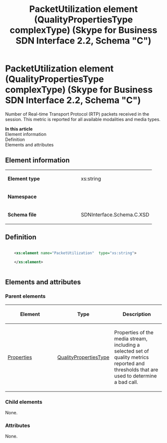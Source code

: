 ﻿---
title: PacketUtilization element (QualityPropertiesType complexType) (Skype for Business SDN Interface 2.2, Schema "C")
TOCTitle: PacketUtilization element
ms:assetid: 89d76513-d3bf-ba22-e97d-25d9a1d01978
ms:mtpsurl: https://msdn.microsoft.com/en-us/library/Mt404809(v=office.16)
ms:contentKeyID: 68250721
ms.date: 08/24/2015
mtps_version: v=office.16
dev_langs:
- xml
---

# PacketUtilization element (QualityPropertiesType complexType) (Skype for Business SDN Interface 2.2, Schema \"C\")

Number of Real-time Transport Protocol (RTP) packets received in the session. This metric is reported for all available modalities and media types.

**In this article**  
Element information  
Definition  
Elements and attributes  

## Element information

<table>
<colgroup>
<col style="width: 50%" />
<col style="width: 50%" />
</colgroup>
<tbody>
<tr class="odd">
<td><p><strong>Element type</strong></p></td>
<td><p>xs:string</p></td>
</tr>
<tr class="even">
<td><p><strong>Namespace</strong></p></td>
<td><p></p></td>
</tr>
<tr class="odd">
<td><p><strong>Schema file</strong></p></td>
<td><p>SDNInterface.Schema.C.XSD</p></td>
</tr>
</tbody>
</table>


## Definition

``` xml

    <xs:element name="PacketUtilization"  type="xs:string">
    
    </xs:element>
  
```

## Elements and attributes

### Parent elements

<table>
<colgroup>
<col style="width: 33%" />
<col style="width: 33%" />
<col style="width: 33%" />
</colgroup>
<thead>
<tr class="header">
<th><p>Element</p></th>
<th><p>Type</p></th>
<th><p>Description</p></th>
</tr>
</thead>
<tbody>
<tr class="odd">
<td><p><a href="properties-element-qualitytype-complextype-skype-for-business-sdn-interface-2-2-schema-c.md">Properties</a></p></td>
<td><p><a href="qualitypropertiestype-complextype-skype-for-business-sdn-interface-2-2-schema-c.md">QualityPropertiesType</a></p></td>
<td><p>Properties of the media stream, including a selected set of quality metrics reported and thresholds that are used to determine a bad call.</p></td>
</tr>
</tbody>
</table>


### Child elements

None.

### Attributes

None.

